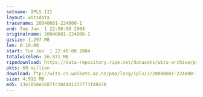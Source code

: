 ```yaml
---
setname: IPLS III
layout: witsdata
tracename: 20040601-224000-1
end: Tue Jun  1 22:50:00 2004
originalname: 20040601-224000-1
gzsize: 1,297 MB
len: 0:10:00
start: Tue Jun  1 22:40:00 2004
totalwirelen: 56,871 MB
ripedownload: https://data-repository.ripe.net/datasets/wits-archive/pma/long/ipls/3/20040601-224000-1.gz
pkts: 68 million
download: ftp://wits.cs.waikato.ac.nz/pma/long/ipls/3/20040601-224000-1.gz
size: 4,912 MB
md5: 13e7058e5687fc1044d1337773fd8478
---
```

